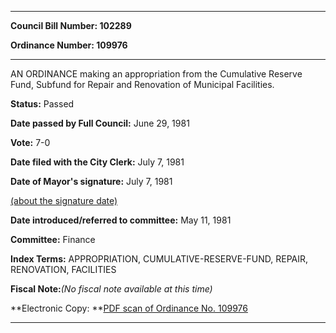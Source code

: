 

********

**Council Bill Number: 102289**
   
**Ordinance Number: 109976**
********

 AN ORDINANCE making an appropriation from the Cumulative Reserve Fund, Subfund for Repair and Renovation of Municipal Facilities.

**Status:** Passed
   
**Date passed by Full Council:** June 29, 1981
   
**Vote:** 7-0
   
**Date filed with the City Clerk:** July 7, 1981
   
**Date of Mayor's signature:** July 7, 1981
   
[(about the signature date)](/~public/approvaldate.htm)
   
   
   
**Date introduced/referred to committee:** May 11, 1981
   
**Committee:** Finance
   
   
**Index Terms:** APPROPRIATION, CUMULATIVE-RESERVE-FUND, REPAIR, RENOVATION, FACILITIES

**Fiscal Note:**_(No fiscal note available at this time)_

**Electronic Copy: **[PDF scan of Ordinance No. 109976](/~archives/Ordinances/Ord_109976.pdf)

********

